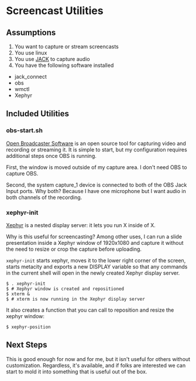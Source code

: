 # Screencast Utilities

## Assumptions

1. You want to capture or stream screencasts
2. You use linux
3. You use [JACK](http://www.jackaudio.org/) to capture audio
4. You have the following software installed
  * jack_connect
  * obs
  * wmctl
  * Xephyr

## Included Utilities

### obs-start.sh

[Open Broadcaster Software](https://obsproject.com/) is an open source
tool for capturing video and recording or streaming it.  It is simple
to start, but my configuration requires additional steps once OBS is
running.

First, the window is moved outside of my capture area.  I don't need OBS
to capture OBS.

Second, the system capture_1 device is connected to both of the OBS
Jack Input ports.  Why both?  Because I have one microphone but I want
audio in both channels of the recording.

### xephyr-init

[Xephyr](https://en.wikipedia.org/wiki/Xephyr) is a nested display
server: it lets you run X inside of X.

Why is this useful for screencasting?  Among other uses, I can run a
slide presentation inside a Xephyr window of 1920x1080 and capture it
without the need to resize or crop the capture before uploading.

`xephyr-init` starts xephyr, moves it to the lower right corner of the
screen, starts metacity and exports a new DISPLAY variable so that any
commands in the current shell will open in the newly created Xephyr
display server.

```
$ . xephyr-init
$ # Xephyr window is created and repositioned
$ xterm &
$ # xterm is now running in the Xephyr display server
```

It also creates a function that you can call to reposition and resize
the xephyr window:

```
$ xephyr-position
```

## Next Steps

This is good enough for now and for me, but it isn't useful for others
without customization.  Regardless, it's available, and if folks are
interested we can start to mold it into something that is useful out
of the box.
